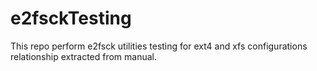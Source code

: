 # e2fsckTesting
This repo perform e2fsck utilities testing for ext4 and xfs configurations relationship extracted from manual.
